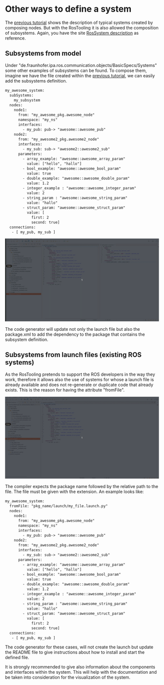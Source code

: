 # Other ways to define a system

The [previous tutorial](LearnRosSystemModels.md) shows the description of typical systems created by composing nodes. But with the RosTooling it is also allowed the composition of subsystems. 
Again, you have the site [RosSystem description](RosSystemModelDescription.md) as reference.


## Subsystems from model

Under "de.fraunhofer.ipa.ros.communication.objects/BasicSpecs/Systems" some other examples of subsystems can be found. To compose them, imagine we have the file created within the [previous tutorial](LearnRosSystemModels.md), we can easily add the subsystems definition. 

```
my_awesome_system:
  subSystems:
    my_subsystem
  nodes:
    node1:
      from: "my_awesome_pkg.awesome_node"
      namespace: "my_ns"
      interfaces:
        - my_pub: pub-> "awesome::awesome_pub"
    node2:
      from: "my_awesome2_pkg.awesome2_node"
      interfaces:
        - my_sub: sub-> "awesome2::awesome2_sub"
      parameters:
        - array_example: "awesome::awesome_array_param"
          value: ["hello", "hallo"]
        - bool_example: "awesome::awesome_bool_param"
          value: true
        - double_example: "awesome::awesome_double_param"
          value: 1.2
        - integer_example : "awesome::awesome_integer_param"
          value: 2
        - string_param : "awesome::awesome_string_param"
          value: "hallo"
        - struct_param: "awesome::awesome_struct_param"
          value: [
            first: 2
            second: true]
  connections:
   - [ my_pub, my_sub ]
```

![alt text](images/06_learn_rossystemmodels.gif)

The code generator will update not only the launch file but also the package.xml to add the dependency to the package that contains the subsystem definition.

## Subsystems from launch files (existing ROS systems)


As the RosTooling pretends to support the ROS developers in the way they work, therefore it allows also the use of systems for whose a launch file is already available and does not re-generate or duplicate code that already exists. This is the reason for having the attribute "fromFile". 

![alt text](images/07_learn_rossystemmodels.gif)

The compiler expects the package name followed by the relative path to the file. The file must be given with the extension. An example looks like:

```
my_awesome_system:
  fromFile: "pkg_name/launch/my_file.launch.py"
  nodes:
    node1:
      from: "my_awesome_pkg.awesome_node"
      namespace: "my_ns"
      interfaces:
        - my_pub: pub-> "awesome::awesome_pub"
    node2:
      from: "my_awesome2_pkg.awesome2_node"
      interfaces:
        - my_sub: sub-> "awesome2::awesome2_sub"
      parameters:
        - array_example: "awesome::awesome_array_param"
          value: ["hello", "hallo"]
        - bool_example: "awesome::awesome_bool_param"
          value: true
        - double_example: "awesome::awesome_double_param"
          value: 1.2
        - integer_example : "awesome::awesome_integer_param"
          value: 2
        - string_param : "awesome::awesome_string_param"
          value: "hallo"
        - struct_param: "awesome::awesome_struct_param"
          value: [
            first: 2
            second: true]
  connections:
   - [ my_pub, my_sub ]
```

The code generator for these cases, will not create the launch but update the README file to give instructions about how to install and start the defined file.

It is strongly recommended to give also information about the components and interfaces within the system. This will help with the documentation and be taken into consideration for the visualization of the system.